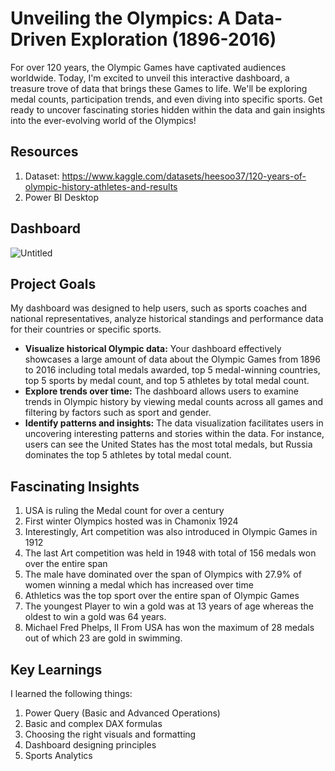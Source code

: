 # Unveiling the Olympics: A Data-Driven Exploration (1896-2016)
For over 120 years, the Olympic Games have captivated audiences worldwide. Today, I'm excited to unveil this interactive dashboard, a treasure trove of data that brings these Games to life. We'll be exploring medal counts, participation trends, and even diving into specific sports.  Get ready to uncover fascinating stories hidden within the data and gain insights into the ever-evolving world of the Olympics!

## Resources

1. Dataset: https://www.kaggle.com/datasets/heesoo37/120-years-of-olympic-history-athletes-and-results
2. Power BI Desktop

## Dashboard

![Untitled](https://prod-files-secure.s3.us-west-2.amazonaws.com/4a65229b-f820-442c-b424-3c74559c3bc9/696698b6-0271-4655-bbdf-4d13e70c29f6/Untitled.png)

## Project Goals

My dashboard was designed to help users, such as sports coaches and national representatives, analyze historical standings and performance data for their countries or specific sports.

- **Visualize historical Olympic data:** Your dashboard effectively showcases a large amount of data about the Olympic Games from 1896 to 2016 including total medals awarded, top 5 medal-winning countries, top 5 sports by medal count, and top 5 athletes by total medal count.
- **Explore trends over time:** The dashboard allows users to examine trends in Olympic history by viewing medal counts across all games and filtering by factors such as sport and gender.
- **Identify patterns and insights:** The data visualization facilitates users in uncovering interesting patterns and stories within the data. For instance, users can see the United States has the most total medals, but Russia dominates the top 5 athletes by total medal count.

## Fascinating Insights

1. USA is ruling the Medal count for over a century
2. First winter Olympics hosted was in Chamonix 1924
3. Interestingly, Art competition was also introduced in Olympic Games in 1912
4. The last Art competition was held in 1948 with total of 156 medals won over the entire span
5. The male have dominated over the span of Olympics with 27.9% of women winning a medal which has increased over time
6. Athletics was the top sport over the entire span of Olympic Games
7. The youngest Player to win a gold was at 13 years of age whereas the oldest to win a gold was 64 years.
8. Michael Fred Phelps, II From USA has won the maximum of 28 medals out of which 23 are gold in swimming.

## Key Learnings

I learned the following things:

1. Power Query (Basic and Advanced Operations)
2. Basic and complex DAX formulas
3. Choosing the right visuals and formatting
4. Dashboard designing principles
5. Sports Analytics
